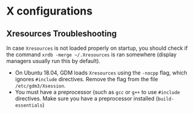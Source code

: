 # X configurations


## Xresources Troubleshooting
In case `Xresources` is not loaded properly on startup, you should check if the
command `xrdb -merge ~/.Xresources` is ran somewhere (display managers usually
run this by default).

* On Ubuntu 18.04, GDM loads `Xresources` using the `-nocpp` flag, which ignores
  `#include` directives. Remove the flag from the file `/etc/gdm3/Xsession`.
* You must have a preprocessor (such as `gcc` or `g++` to use `#include`
  directives. Make sure you have a preprocessor installed (`build-essentials`)
